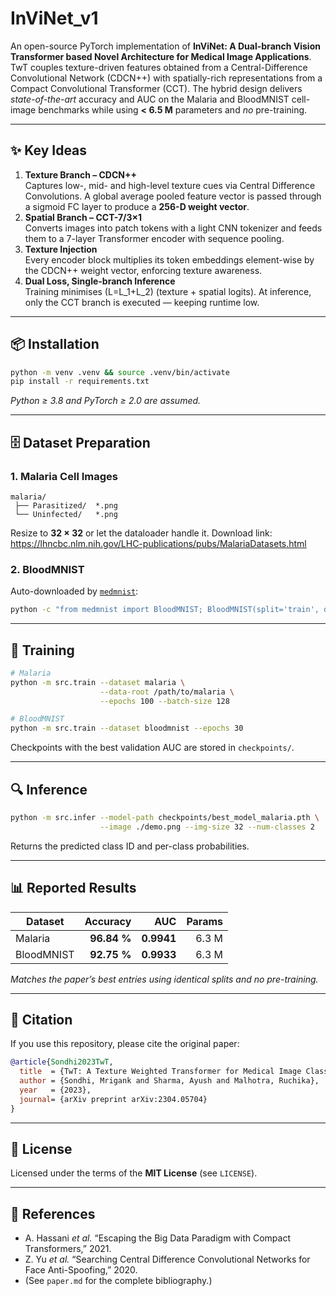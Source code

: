 # InViNet_v1

An open-source PyTorch implementation of **InViNet: A Dual-branch Vision Transformer based
Novel Architecture for Medical Image Applications**.  
TwT couples texture-driven features obtained from a Central-Difference Convolutional Network (CDCN++) with spatially-rich representations from a Compact Convolutional Transformer (CCT).  The hybrid design delivers *state-of-the-art* accuracy and AUC on the Malaria and BloodMNIST cell-image benchmarks while using **< 6.5 M** parameters and *no* pre-training.

---

## ✨ Key Ideas

1. **Texture Branch – CDCN++**  
   Captures low-, mid- and high-level texture cues via Central Difference Convolutions.  A global average pooled feature vector is passed through a sigmoid FC layer to produce a **256-D weight vector**.
2. **Spatial Branch – CCT-7/3×1**  
   Converts images into patch tokens with a light CNN tokenizer and feeds them to a 7-layer Transformer encoder with sequence pooling.
3. **Texture Injection**  
   Every encoder block multiplies its token embeddings element-wise by the CDCN++ weight vector, enforcing texture awareness.
4. **Dual Loss, Single-branch Inference**  
   Training minimises \(L=L_1+L_2\) (texture + spatial logits).  At inference, only the CCT branch is executed — keeping runtime low.

---

## 📦 Installation

```bash
python -m venv .venv && source .venv/bin/activate
pip install -r requirements.txt
```
*Python ≥ 3.8 and PyTorch ≥ 2.0 are assumed.*

---

## 🗄️ Dataset Preparation

### 1. Malaria Cell Images
```
malaria/
 ├── Parasitized/  *.png
 └── Uninfected/   *.png
```
Resize to **32 × 32** or let the dataloader handle it.  Download link: <https://lhncbc.nlm.nih.gov/LHC-publications/pubs/MalariaDatasets.html>

### 2. BloodMNIST
Auto-downloaded by [`medmnist`](https://medmnist.com/):

```bash
python -c "from medmnist import BloodMNIST; BloodMNIST(split='train', download=True)"
```

---

## 🚀 Training

```bash
# Malaria
python -m src.train --dataset malaria \
                    --data-root /path/to/malaria \
                    --epochs 100 --batch-size 128

# BloodMNIST
python -m src.train --dataset bloodmnist --epochs 30
```
Checkpoints with the best validation AUC are stored in `checkpoints/`.

---

## 🔍 Inference

```bash
python -m src.infer --model-path checkpoints/best_model_malaria.pth \
                    --image ./demo.png --img-size 32 --num-classes 2
```

Returns the predicted class ID and per-class probabilities.

---

## 📊 Reported Results
| Dataset | Accuracy | AUC  | Params |
|---------|---------:|------:|-------:|
| Malaria | **96.84 %** | **0.9941** | 6.3 M |
| BloodMNIST | **92.75 %** | **0.9933** | 6.3 M |

*Matches the paper’s best entries using identical splits and no pre-training.*

---

## 📝 Citation
If you use this repository, please cite the original paper:

```bibtex
@article{Sondhi2023TwT,
  title  = {TwT: A Texture Weighted Transformer for Medical Image Classification and Diagnosis},
  author = {Sondhi, Mrigank and Sharma, Ayush and Malhotra, Ruchika},
  year   = {2023},
  journal= {arXiv preprint arXiv:2304.05704}
}
```

---

## 📄 License
Licensed under the terms of the **MIT License** (see `LICENSE`).

---

## 🔗 References
- A. Hassani *et al.* “Escaping the Big Data Paradigm with Compact Transformers,” 2021.  
- Z. Yu *et al.* “Searching Central Difference Convolutional Networks for Face Anti-Spoofing,” 2020.  
- (See `paper.md` for the complete bibliography.)
